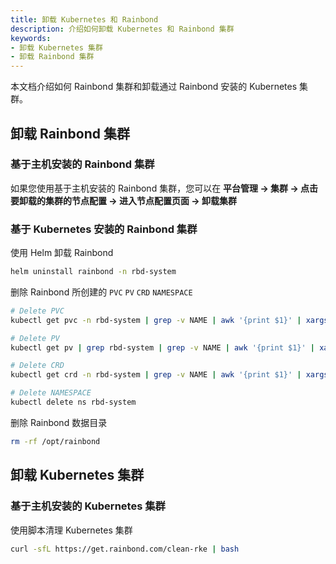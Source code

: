 ```yaml
---
title: 卸载 Kubernetes 和 Rainbond
description: 介绍如何卸载 Kubernetes 和 Rainbond 集群
keywords:
- 卸载 Kubernetes 集群
- 卸载 Rainbond 集群
---
```


本文档介绍如何 Rainbond 集群和卸载通过 Rainbond 安装的 Kubernetes 集群。

## 卸载 Rainbond 集群

### 基于主机安装的 Rainbond 集群

如果您使用基于主机安装的 Rainbond 集群，您可以在 **平台管理 -> 集群 -> 点击要卸载的集群的节点配置 -> 进入节点配置页面 -> 卸载集群**

### 基于 Kubernetes 安装的 Rainbond 集群

使用 Helm 卸载 Rainbond 

```bash
helm uninstall rainbond -n rbd-system 
```

删除 Rainbond 所创建的 `PVC` `PV` `CRD` `NAMESPACE` 

```bash
# Delete PVC
kubectl get pvc -n rbd-system | grep -v NAME | awk '{print $1}' | xargs kubectl delete pvc -n rbd-system

# Delete PV
kubectl get pv | grep rbd-system | grep -v NAME | awk '{print $1}' | xargs kubectl delete pv

# Delete CRD
kubectl get crd -n rbd-system | grep -v NAME | awk '{print $1}' | xargs kubectl delete crd

# Delete NAMESPACE
kubectl delete ns rbd-system
```

删除 Rainbond 数据目录

```bash
rm -rf /opt/rainbond
```

## 卸载 Kubernetes 集群

### 基于主机安装的 Kubernetes 集群

使用脚本清理 Kubernetes 集群

```bash
curl -sfL https://get.rainbond.com/clean-rke | bash
```
